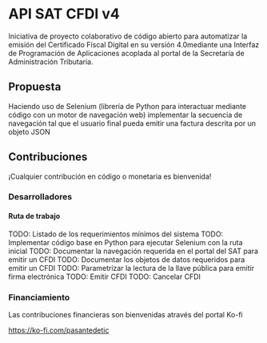 # API SAT CFDI v4

Iniciativa de proyecto colaborativo de código abierto para automatizar la emisión del Certificado Físcal Dígital en su versión 4.0mediante una Interfaz de Programación de Aplicaciones acoplada al portal de la Secretaría de Administración Tributaria.

## Propuesta

Haciendo uso de Selenium (librería de Python para interactuar mediante código con un motor de navegación web) implementar la secuencia de navegación tal que el usuario final pueda emitir una factura descrita por un objeto JSON

## Contribuciones

¡Cualquier contribución en código o monetaria es bienvenida!

### Desarrolladores

#### Ruta de trabajo

TODO: Listado de los requerimientos mínimos del sistema
TODO: Implementar código base en Python para ejecutar Selenium con la ruta inicial
TODO: Documentar la navegación requerida en el portal del SAT para emitir un CFDI
TODO: Documentar los objetos de datos requeridos para emitir un CFDI
TODO: Parametrizar la lectura de la llave pública para emitir firma electrónica
TODO: Emitir CFDI
TODO: Cancelar CFDI


### Financiamiento

Las contribuciones financieras son bienvenidas através del portal Ko-fi

https://ko-fi.com/pasantedetic

